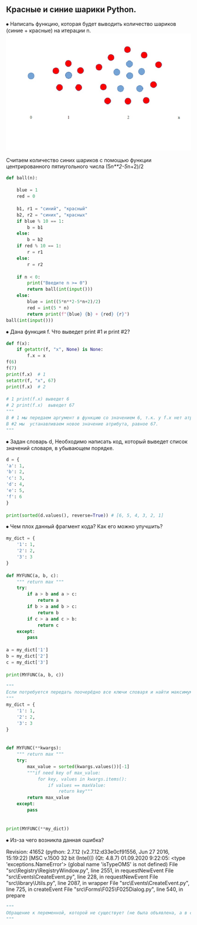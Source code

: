 ## Красные и синие шарики Python.
⦁	Написать функцию, которая будет выводить количество шариков (синие + красные) на итерации n.
![Image alt](https://github.com/TodaCosta/Task_red-blue_ball/blob/main/002.jpg)

Считаем количество синих шариков с помощью функции 
<br/>
центрированного пятиугольного числа (5*n**2-5*n+2)/2
```python
def ball(n):

    blue = 1
    red = 0

    b1, r1 = "синий", "красный"
    b2, r2 = "синих", "красных"
    if blue % 10 == 1:
        b = b1
    else:
        b = b2
    if red % 10 == 1:
        r = r1
    else:
        r = r2

    if n < 0:
        print("Введите n >= 0")
        return ball(int(input()))
    else:
        blue = int((5*n**2-5*n+2)/2)
        red = int(5 * n)
        return print(f"{blue} {b} + {red} {r}")
ball(int(input()))

```
⦁	Дана функция f. Что выведет print #1 и print #2?
```python
def f(x):
    if getattr(f, "x", None) is None:
        f.x = x
f(6)
f(7)
print(f.x)  # 1
setattr(f, "x", 67)
print(f.x)  # 2

# 1 print(f.x) выведет 6
# 2 print(f.x)  выведет 67
"""
В # 1 мы передаем аргумент в функцию со значением 6, т.к. у f.x нет атрибута и по умолчанию он является None, то f.x присваивается значение аргумента функции x равное 6. Теперь у нас есть атрибут, поэтому значение 7 не будет присвоено. 
В #2 мы  устанавливаем новое значение атрибута, равное 67.
"""
```
⦁	Задан словарь d, Необходимо написать код, который выведет список значений словаря, в убывающем порядке.
```python
d = {
'a': 1,
'b': 2,
'c': 3,
'd': 4,
'e': 5,
'f': 6
}

print(sorted(d.values(), reverse=True)) # [6, 5, 4, 3, 2, 1]

```
⦁	Чем плох данный фрагмент кода? Как его можно улучшить?
```python
my_dict = {
    '1': 1,
    '2': 2,
    '3': 3
}

def MYFUNC(a, b, c):
    """ return max """
    try:
        if a > b and a > c:
            return a
        if b > a and b > c:
            return b
        if c > a and c > b:
            return c
    except:
        pass

a = my_dict['1']
b = my_dict['2']
c = my_dict['3']

print(MYFUNC(a, b, c))
```
```python
"""
Если потребуется передать поочерёдно все ключи словаря и найти максимум, то быстрее и проще будет передать словарь как аргумент функции, воспользоваться методом sorted и взять последнее значение в конце списка:
"""
my_dict = {
    '1': 1,
    '2': 2,
    '3': 3
}


def MYFUNC(**kwargs):
    """ return max """
    try:
        max_value = sorted(kwargs.values())[-1]
        """if need key of max_value:
            for key, values in kwargs.items():
                if values == maxValue:
                    return key"""
        return max_value
    except:
        pass


print(MYFUNC(**my_dict))

```

⦁	Из-за чего возникла данная ошибка?

Revision: 41652
(python: 2.7.12 (v2.7.12:d33e0cf91556, Jun 27 2016, 15:19:22) [MSC v.1500 32 bit (Intel)])
(Qt: 4.8.7)
01.09.2020 9:22:05: <type 'exceptions.NameError'>
(global name 'isTypeOMS' is not defined)
  File "src\Registry\RegistryWindow.py", line 2551, in requestNewEvent
  File "src\Events\CreateEvent.py", line 228, in requestNewEvent
  File "src\library\Utils.py", line 2087, in wrapper
  File "src\Events\CreateEvent.py", line 725, in createEvent
  File "src\Forms\F025\F025Dialog.py", line 540, in prepare
```python
"""
Обращение к переменной, которой не существует (не была объявлена, а в случае с Python - не присвоено никакое значение).
"""
```
